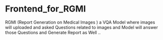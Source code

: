 # Frontend_for_RGMI
RGMI (Report Generation on Medical Images ) a VQA Model where images will uploaded and asked Questions related to images and Model will answer those Questions and Generate Report as Well ..  

